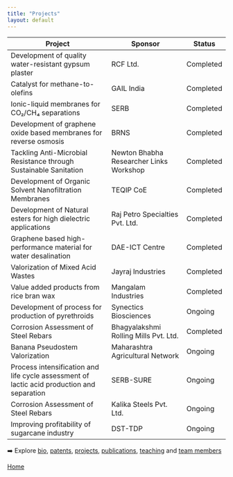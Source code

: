 ```yaml
---            
title: "Projects"
layout: default
---
```


| Project | Sponsor | Status |
| ------- | ------- | ------ |
| Development of quality water-resistant gypsum plaster | RCF Ltd. | Completed |
| Catalyst for methane-to-olefins | GAIL India | Completed |
| Ionic-liquid membranes for CO₂/CH₄ separations | SERB | Completed |
| Development of graphene oxide based membranes for reverse osmosis | BRNS | Completed |
| Tackling Anti-Microbial Resistance through Sustainable Sanitation | Newton Bhabha Researcher Links Workshop | Completed |
| Development of Organic Solvent Nanofiltration Membranes | TEQIP CoE | Completed |
| Development of Natural esters for high dielectric applications | Raj Petro Specialties Pvt. Ltd. |  Completed |
| Graphene based high-performance material for water desalination | DAE-ICT Centre | Completed |
| Valorization of Mixed Acid Wastes | Jayraj Industries |  Completed |
| Value added products from rice bran wax | Mangalam Industries | Completed |
| Development of process for production of pyrethroids | Synectics Biosciences |  Ongoing |
| Corrosion Assessment of Steel Rebars | Bhagyalakshmi Rolling Mills Pvt. Ltd. | Completed |
| Banana Pseudostem Valorization | Maharashtra Agricultural Network |  Ongoing |
| Process intensification and life cycle assessment of lactic acid production and separation | SERB-SURE | Ongoing |
| Corrosion Assessment of Steel Rebars | Kalika Steels Pvt. Ltd. | Ongoing |
| Improving profitability of sugarcane industry | DST-TDP | Ongoing |

➡️ Explore [bio](./about.md), [patents](./patents.md), [projects](./projects.md), [publications](./publications.md), [teaching](./teaching.md) and [team members](./team.md)

[Home](./index.md)
